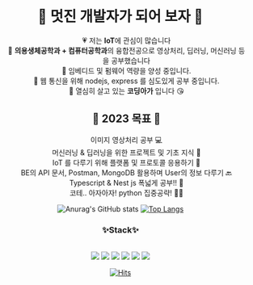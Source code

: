 <div align="center">
    <h1>🚀 멋진 개발자가 되어 보자 🚀</h1>
    <ul>
			💗 저는 <b>IoT</b>에 관심이 많습니다 </br>
			🧡 <b>의용생체공학과 + 컴퓨터공학과</b>의 융합전공으로 영상처리, 딥러닝, 머신러닝 등을 공부했습니다 </br>
			💙 임베디드 및 펌웨어 역량을 양성 중입니다. </br>
	    		💚 웹 통신을 위해 nodejs, express 를 심도있게 공부 중입니다. </br>
			💛 열심히 살고 있는 <b>코딩아가</b> 입니다 😘 </br>
	        <h2>👑 2023 목표 👑 </h2>
    이미지 영상처리 공부 💻  </br>
머신러닝 & 딥러닝을 위한 프로젝트 및 기초 지식 🩻  </br>
IoT 를 다루기 위해 플랫폼 및 프로토콜 응용하기 📲  </br>
BE의 API 문서, Postman, MongoDB 활용하며 User의 정보 다루기 🔙  </br>
Typescript & Nest js 폭넓게 공부!! 🔎  </br>
코테.. 아자아자! python 집중공략! 👩‍💻  </br>
    </ul>

![Anurag's GitHub stats](https://github-readme-stats.vercel.app/api?username=gani0325&show_icons=true&theme=radical)
[![Top Langs](https://github-readme-stats.vercel.app/api/top-langs/?username=gani0325&layout=compact&theme=dracula)](https://github.com/metleeha)


</div>

<div align="center">
    <b><h3>✨Stack✨</h3></b>  </br>

<img src="https://img.shields.io/badge/-python-success"> 
<img src="https://img.shields.io/badge/-IoT-blueviolet">
<img src="https://img.shields.io/badge/-OpenCV-red">
<img src="https://img.shields.io/badge/-MachineLearning-green">
<img src="https://img.shields.io/badge/-BackEnd-pink">
<img src="https://img.shields.io/badge/-Raspberrypi-ff69b4"> </br>


[![Hits](https://hits.seeyoufarm.com/api/count/incr/badge.svg?url=https%3A%2F%2Fgithub.com%2Fgani0325&count_bg=%239473E7&title_bg=%233644E9&icon=&icon_color=%23E7E7E7&title=hits&edge_flat=false)](https://github.com/gani0325)


</div>
